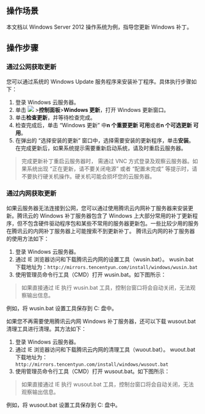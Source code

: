 ## 操作场景

本文档以 Windows Server 2012 操作系统为例，指导您更新 Windows 补丁。

## 操作步骤

### 通过公网获取更新
您可以通过系统的 Windows Update 服务程序来安装补丁程序。具体执行步骤如下：
1. 登录 Windows 云服务器。
2. 单击 <img src="https://main.qcloudimg.com/raw/87d894e564b7e837d9f478298cf2e292.png" style="margin: 0;"></img> >**控制面板**>**Windows 更新**，打开 Windows 更新窗口。
3. 单击**检查更新**，并等待检查完成。
4. 检查完成后，单击 “Windows 更新” 中****n 个重要更新 可用****或者****n 个可选更新 可用****。
5. 在弹出的 “选择安装的更新” 窗口中，选择需要安装的更新程序，单击**安装**。
在完成更新后，如果系统提示需要重新启动系统，请及时重启云服务器。
> 完成更新补丁重启云服务器时， 需通过 VNC 方式登录及观察云服务器。如果系统出现 “正在更新，请不要关闭电源” 或者 “配置未完成” 等提示时，请不要执行硬关机操作。硬关机可能会损坏您的云服务器。

### 通过内网获取更新
如果云服务器无法连接到公网，您可以通过使用腾讯云内网补丁服务器来安装更新。腾讯云的 Windows 补丁服务器包含了 Windows 上大部分常用的补丁更新程序，但不包含硬件驱动程序包和某些不常用的服务器更新包。一些比较少用的服务在腾讯云的内网补丁服务器上可能搜索不到更新补丁。
腾讯云内网的补丁服务器的使用方法如下：
1. 登录 Windows 云服务器。
2. 通过 IE 浏览器访问和下载腾讯云内网的设置工具（wusin.bat）。
wusin.bat 下载地址为：`http://mirrors.tencentyun.com/install/windows/wusin.bat`
3. 使用管理员命令行工具（CMD）打开 wusin.bat。如下图所示：
> 如果直接通过 IE 执行 wusin.bat 工具，控制台窗口将会自动关闭，无法观察输出信息。
>
例如，将 wusin.bat 设置工具保存到 C: 盘中。

如果您不再需要使用腾讯云内网 Windows 补丁服务器，还可以下载 wusout.bat 清理工具进行清理。其方法如下：
1. 登录 Windows 云服务器。
2. 通过 IE 浏览器访问和下载腾讯云内网的清理工具（wuout.bat）。
wuout.bat 下载地址为：`http://mirrors.tencentyun.com/install/windows/wusout.bat`
3. 使用管理员命令行工具（CMD）打开 wusout.bat。如下图所示：
> 如果直接通过 IE 执行 wusout.bat 工具，控制台窗口将会自动关闭，无法观察输出信息。
>
例如，将 wusout.bat 设置工具保存到 C: 盘中。
